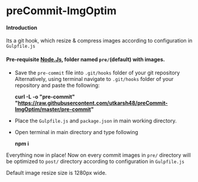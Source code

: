 
# preCommit-ImgOptim
#### Introduction
Its a git hook, which resize & compress images according to configuration in `Gulpfile.js`
#### Pre-requisite [Node.Js](https://nodejs.org/), folder named `pre/`(default) with images.
- Save the `pre-commit` file into `.git/hooks` folder of your git repository<br>
Alternatively, using terminal navigate to `.git/hooks` folder of your repository and paste the following:
	
    **curl -L -o "pre-commit" "https://raw.githubusercontent.com/utkarsh48/preCommit-ImgOptim/master/pre-commit"**

- Place the `Gulpfile.js` and `package.json` in main working directory.
- Open terminal in main directory and type following

    **npm i**

Everything now in place!
Now on every commit images in `pre/` directory will be optimized to `post/` directory according to configuration in `Gulpfile.js`

Default image resize size is 1280px wide.
